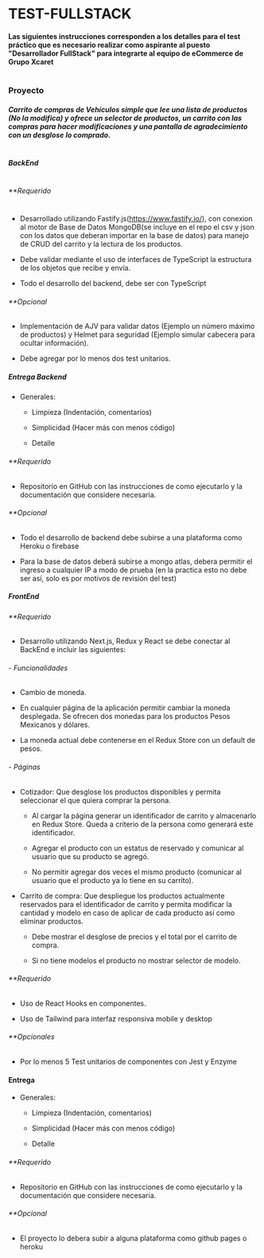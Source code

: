 # TEST-FULLSTACK
#### Las siguientes instrucciones corresponden a los detalles para el test práctico que es necesario realizar como aspirante al puesto "Desarrollador FullStack" para integrarte al equipo de eCommerce de Grupo Xcaret

#
### Proyecto
##### Carrito de compras de Vehículos simple que lee una lista de productos (No la modifica) y ofrece un selector de productos, un carrito con las compras para hacer modificaciones y una pantalla de agradecimiento con un desglose lo comprado. 

#
##### BackEnd 
#
###### ***Requerido*
#
- Desarrollado utilizando Fastify.js(https://www.fastify.io/), con conexion al motor de Base de Datos MongoDB(se incluye en el repo el csv y json con los datos que deberan importar en la base de datos) para manejo de CRUD del carrito y la lectura de los productos.  

 - Debe validar mediante el uso de interfaces de TypeScript la estructura de los objetos que recibe y envía. 
 
 - Todo el desarrollo del backend, debe ser con TypeScript

###### ***Opcional*

 - Implementación de AJV para validar datos (Ejemplo un número máximo de productos) y Helmet para seguridad (Ejemplo simular cabecera para ocultar información).

 - Debe agregar por lo menos dos test unitarios.

##### Entrega Backend

- Generales:  

    - Limpieza (Indentación, comentarios) 

    - Simplicidad (Hacer más con menos código) 

    - Detalle 

###### ***Requerido*

- Repositorio en GitHub con las instrucciones de como ejecutarlo y la documentación que considere necesaria. 

###### ***Opcional*

- Todo el desarrollo de backend debe subirse a una plataforma como Heroku o firebase 

- Para la base de datos deberá subirse a mongo atlas, debera permitir el ingreso a cualquier IP a modo de prueba (en la practica esto no debe ser así, solo es por motivos de revisión del test)


##### FrontEnd 

###### ***Requerido*

 - Desarrollo utilizando Next.js, Redux y React se debe conectar al BackEnd e incluir las siguientes:  

###### - Funcionalidades 

-   Cambio de moneda. 

-   En cualquier página de la aplicación permitir cambiar la moneda desplegada. Se ofrecen dos monedas para los productos Pesos Mexicanos y dólares. 

-   La moneda actual debe contenerse en el Redux Store con un default de pesos. 

###### - Páginas 

 - Cotizador: Que desglose los productos disponibles y permita seleccionar el que quiera comprar la persona. 

    - Al cargar la página generar un identificador de carrito y almacenarlo en Redux Store. Queda a criterio de la persona como generará este identificador. 

    - Agregar el producto con un estatus de reservado y comunicar al usuario que su producto se agregó. 

    - No permitir agregar dos veces el mismo producto (comunicar al usuario que el producto ya lo tiene en su carrito). 

- Carrito de compra: Que despliegue los productos actualmente reservados para el identificador de carrito y permita modificar la cantidad y modelo en caso de aplicar de cada producto así como eliminar productos. 

    - Debe mostrar el desglose de precios y el total por el carrito de compra. 

    - Si no tiene modelos el producto no mostrar selector de modelo.

###### ***Requerido* 

- Uso de React Hooks en componentes. 

- Uso de Tailwind para interfaz responsiva mobile y desktop 


###### ***Opcionales*

- Por lo menos 5 Test unitarios de componentes con Jest y Enzyme 


#### Entrega 

- Generales:  

    - Limpieza (Indentación, comentarios) 

    - Simplicidad (Hacer más con menos código) 

    - Detalle 

###### ***Requerido*

- Repositorio en GitHub con las instrucciones de como ejecutarlo y la documentación que considere necesaria. 

###### ***Opcional*
- El proyecto lo debera subir a alguna plataforma como github pages o heroku
